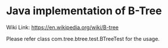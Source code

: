 # Java implementation of B-Tree 

Wiki Link: https://en.wikipedia.org/wiki/B-tree

Please refer class com.tree.btree.test.BTreeTest for the usage.

